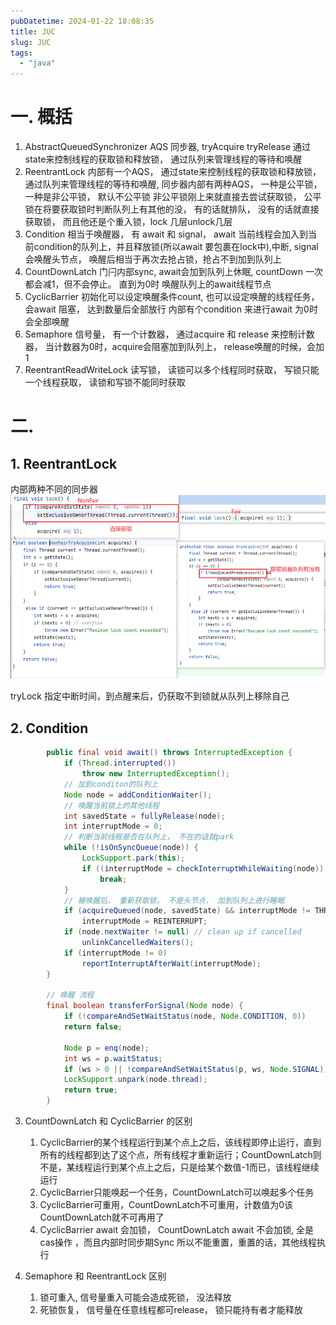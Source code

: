 ```yaml
---
pubDatetime: 2024-01-22 18:08:35
title: JUC
slug: JUC
tags:
  - "java"
---
```


# 一. 概括
1. AbstractQueuedSynchronizer AQS 同步器, tryAcquire tryRelease 通过state来控制线程的获取锁和释放锁， 通过队列来管理线程的等待和唤醒
2. ReentrantLock 内部有一个AQS， 通过state来控制线程的获取锁和释放锁， 通过队列来管理线程的等待和唤醒, 同步器内部有两种AQS， 一种是公平锁， 一种是非公平锁， 默认不公平锁 非公平锁刚上来就直接去尝试获取锁， 公平锁在将要获取锁时判断队列上有其他的没， 有的话就排队， 没有的话就直接获取锁， 而且他还是个重入锁，lock 几层unlock几层
3. Condition 相当于唤醒器， 有 await 和 signal， await 当前线程会加入到当前condition的队列上，并且释放锁(所以await 要包裹在lock中),中断, signal 会唤醒头节点， 唤醒后相当于再次去抢占锁，抢占不到加到队列上
4. CountDownLatch  门闩内部sync, await会加到队列上休眠, countDown 一次都会减1，但不会停止。 直到为0时 唤醒队列上的await线程节点
5. CyclicBarrier  初始化可以设定唤醒条件count, 也可以设定唤醒的线程任务， 会await 阻塞， 达到数量后全部放行 内部有个condition 来进行await 为0时会全部唤醒
6. Semaphore  信号量， 有一个计数器， 通过acquire 和 release 来控制计数器， 当计数器为0时，acquire会阻塞加到队列上， release唤醒的时候，会加1
7. ReentrantReadWriteLock  读写锁， 读锁可以多个线程同时获取， 写锁只能一个线程获取， 读锁和写锁不能同时获取

# 二. 

## 1. ReentrantLock  
 内部两种不同的同步器  
![](../../../../public/img/note/1705975868398.png)

tryLock   指定中断时间，到点醒来后，仍获取不到锁就从队列上移除自己

## 2. Condition

```java
        public final void await() throws InterruptedException {
            if (Thread.interrupted())
                throw new InterruptedException();
            // 加到conditon的队列上
            Node node = addConditionWaiter();
            // 唤醒当前锁上的其他线程
            int savedState = fullyRelease(node);
            int interruptMode = 0;
            // 判断当前线程是否在队列上， 不在的话就park
            while (!isOnSyncQueue(node)) {
                LockSupport.park(this);
                if ((interruptMode = checkInterruptWhileWaiting(node)) != 0)
                    break;
            }
            // 被唤醒后， 重新获取锁， 不是头节点， 加到队列上进行睡眠
            if (acquireQueued(node, savedState) && interruptMode != THROW_IE)
                interruptMode = REINTERRUPT;
            if (node.nextWaiter != null) // clean up if cancelled
                unlinkCancelledWaiters();
            if (interruptMode != 0)
                reportInterruptAfterWait(interruptMode);
        }

        // 唤醒 流程
        final boolean transferForSignal(Node node) {
            if (!compareAndSetWaitStatus(node, Node.CONDITION, 0))
            return false;
    
            Node p = enq(node);
            int ws = p.waitStatus;
            if (ws > 0 || !compareAndSetWaitStatus(p, ws, Node.SIGNAL))
            LockSupport.unpark(node.thread);
            return true;
        }
```
3. CountDownLatch 和 CyclicBarrier 的区别 
   1. CyclicBarrier的某个线程运行到某个点上之后，该线程即停止运行，直到所有的线程都到达了这个点，所有线程才重新运行；CountDownLatch则不是，某线程运行到某个点上之后，只是给某个数值-1而已，该线程继续运行
   2. CyclicBarrier只能唤起一个任务，CountDownLatch可以唤起多个任务
   3. CyclicBarrier可重用，CountDownLatch不可重用，计数值为0该CountDownLatch就不可再用了
   4. CyclicBarrier  await 会加锁， CountDownLatch await 不会加锁, 全是cas操作 ，而且内部时同步期Sync 所以不能重置，重置的话，其他线程执行

4. Semaphore 和 ReentrantLock  区别
   1. 锁可重入, 信号量重入可能会造成死锁， 没法释放
   2. 死锁恢复， 信号量在任意线程都可release， 锁只能持有者才能释放

